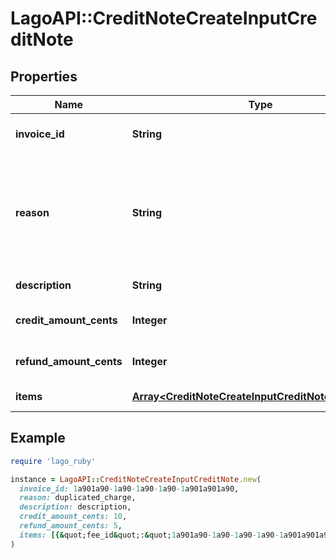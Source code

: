 # LagoAPI::CreditNoteCreateInputCreditNote

## Properties

| Name | Type | Description | Notes |
| ---- | ---- | ----------- | ----- |
| **invoice_id** | **String** | The invoice unique identifier, created by Lago. |  |
| **reason** | **String** | The reason of the credit note creation. Possible values are &#x60;duplicated_charge&#x60;, &#x60;product_unsatisfactory&#x60;, &#x60;order_change&#x60;, &#x60;order_cancellation&#x60;, &#x60;fraudulent_charge&#x60; or &#x60;other&#x60;. | [optional] |
| **description** | **String** | The description of the credit note. | [optional] |
| **credit_amount_cents** | **Integer** | The total amount to be credited on the customer balance. | [optional] |
| **refund_amount_cents** | **Integer** | The total amount to be refunded to the customer. | [optional] |
| **items** | [**Array&lt;CreditNoteCreateInputCreditNoteItemsInner&gt;**](CreditNoteCreateInputCreditNoteItemsInner.md) | The list of credit note’s items. |  |

## Example

```ruby
require 'lago_ruby'

instance = LagoAPI::CreditNoteCreateInputCreditNote.new(
  invoice_id: 1a901a90-1a90-1a90-1a90-1a901a901a90,
  reason: duplicated_charge,
  description: description,
  credit_amount_cents: 10,
  refund_amount_cents: 5,
  items: [{&quot;fee_id&quot;:&quot;1a901a90-1a90-1a90-1a90-1a901a901a90&quot;,&quot;amount_cents&quot;:10},{&quot;fee_id&quot;:&quot;1a901a90-1a90-1a90-1a90-1a901a901a91&quot;,&quot;amount_cents&quot;:5}]
)
```

